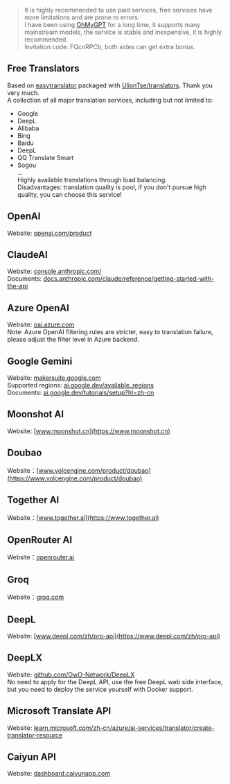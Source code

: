 > It is highly recommended to use paid services, free services have more limitations and are prone to errors.  
> I have been using [OhMyGPT](https://www.ohmygpt.com?aff=FQcnRPCb) for a long time, it supports many mainstream models, the service is stable and inexpensive, it is highly recommended.     
> Invitation code: FQcnRPCb, both sides can get extra bonus.  

## Free Translators
Based on [easytranslator](https://github.com/versun/easytranslator/) packaged with [UlionTse/translators](https://github.com/UlionTse/translators). Thank you very much.   
A collection of all major translation services, including but not limited to:     
- Google   
- DeepL   
- Alibaba   
- Bing   
- Baidu   
- DeepL   
- QQ Translate Smart   
- Sogou   
...   
Highly available translations through load balancing.      
Disadvantages: translation quality is pool, if you don't pursue high quality, you can choose this service!  

## OpenAI
Website: [openai.com/product](https://openai.com/product)  

## ClaudeAI
Website: [console.anthropic.com/](https://console.anthropic.com/)  
Documents: [docs.anthropic.com/claude/reference/getting-started-with-the-api](https://docs.anthropic.com/claude/reference/getting-started-with-the-api)

## Azure OpenAI
Website: [oai.azure.com](https://oai.azure.com)  
Note: Azure OpenAI filtering rules are stricter, easy to translation failure, please adjust the filter level in Azure backend.

## Google Gemini
Website: [makersuite.google.com](https://makersuite.google.com)  
Supported regions: [ai.google.dev/available_regions](https://ai.google.dev/available_regions)  
Documents: [ai.google.dev/tutorials/setup?hl=zh-cn](https://ai.google.dev/tutorials/setup?hl=zh-cn)  

## Moonshot AI
Website: [www.moonshot.cn](https://www.moonshot.cn)

## Doubao
Website：[www.volcengine.com/product/doubao](https://www.volcengine.com/product/doubao)

## Together AI
Website：[www.together.ai](https://www.together.ai)

## OpenRouter AI
Website：[openrouter.ai](https://openrouter.ai/)

## Groq
Website：[groq.com](https://groq.com/)

## DeepL
Website: [www.deepl.com/zh/pro-api](https://www.deepl.com/zh/pro-api)

## DeepLX
Website: [github.com/OwO-Network/DeepLX](https://github.com/OwO-Network/DeepLX)  
No need to apply for the DeepL API, use the free DeepL web side interface, but you need to deploy the service yourself with Docker support.

## Microsoft Translate API
Website: [learn.microsoft.com/zh-cn/azure/ai-services/translator/create-translator-resource](https://learn.microsoft.com/zh-cn/azure/ai-services/translator/create-translator-resource)

## Caiyun API
Website: [dashboard.caiyunapp.com](https://dashboard.caiyunapp.com)
